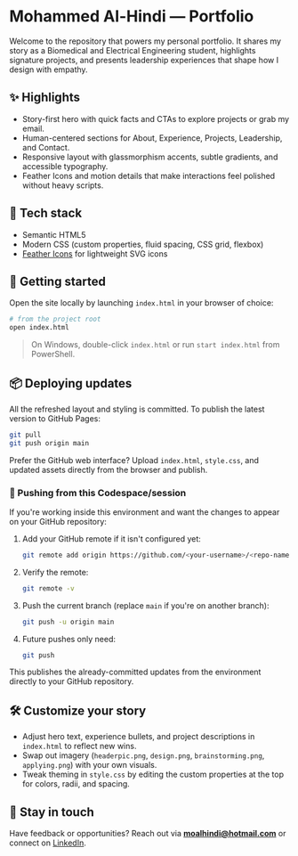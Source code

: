 # Mohammed Al-Hindi — Portfolio

Welcome to the repository that powers my personal portfolio. It shares my story as a Biomedical and Electrical Engineering
student, highlights signature projects, and presents leadership experiences that shape how I design with empathy.

## ✨ Highlights

- Story-first hero with quick facts and CTAs to explore projects or grab my email.
- Human-centered sections for About, Experience, Projects, Leadership, and Contact.
- Responsive layout with glassmorphism accents, subtle gradients, and accessible typography.
- Feather Icons and motion details that make interactions feel polished without heavy scripts.

## 🧰 Tech stack

- Semantic HTML5
- Modern CSS (custom properties, fluid spacing, CSS grid, flexbox)
- [Feather Icons](https://feathericons.com/) for lightweight SVG icons

## 🚀 Getting started

Open the site locally by launching `index.html` in your browser of choice:

```bash
# from the project root
open index.html
```

> On Windows, double-click `index.html` or run `start index.html` from PowerShell.

## 📦 Deploying updates

All the refreshed layout and styling is committed. To publish the latest version to GitHub Pages:

```bash
git pull
git push origin main
```

Prefer the GitHub web interface? Upload `index.html`, `style.css`, and updated assets directly from the browser and publish.

### 🔄 Pushing from this Codespace/session

If you're working inside this environment and want the changes to appear on your GitHub repository:

1. Add your GitHub remote if it isn't configured yet:
   ```bash
   git remote add origin https://github.com/<your-username>/<repo-name>.git
   ```
2. Verify the remote:
   ```bash
   git remote -v
   ```
3. Push the current branch (replace `main` if you're on another branch):
   ```bash
   git push -u origin main
   ```
4. Future pushes only need:
   ```bash
   git push
   ```

This publishes the already-committed updates from the environment directly to your GitHub repository.

## 🛠️ Customize your story

- Adjust hero text, experience bullets, and project descriptions in `index.html` to reflect new wins.
- Swap out imagery (`headerpic.png`, `design.png`, `brainstorming.png`, `applying.png`) with your own visuals.
- Tweak theming in `style.css` by editing the custom properties at the top for colors, radii, and spacing.

## 🤝 Stay in touch

Have feedback or opportunities? Reach out via **moalhindi@hotmail.com** or connect on
[LinkedIn](https://www.linkedin.com/in/al-hindi).
